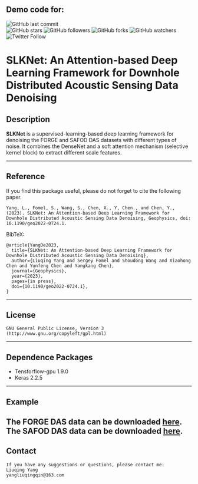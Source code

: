 ## Demo code for:


![GitHub last commit](https://img.shields.io/github/last-commit/YangLiuqing-add/SLKNet?style=plastic)    
![GitHub stars](https://img.shields.io/github/stars/YangLiuqing-add/SLKNet?style=social)
![GitHub followers](https://img.shields.io/github/followers/SLKNet?style=social)
![GitHub forks](https://img.shields.io/github/forks/YangLiuqing-add/SLKNet?style=social)
![GitHub watchers](https://img.shields.io/github/watchers/YangLiuqing-add/SLKNet?style=social)
![Twitter Follow](https://img.shields.io/twitter/follow/YangLiuqing-add?style=social)

**SLKNet: An Attention-based Deep Learning Framework for Downhole Distributed Acoustic Sensing Data Denoising**
======

## Description

**SLKNet** is a supervised-learning-based deep learning framework for denoising the FORGE and SAFOD DAS datasets with different types of noise. It combines the DenseNet and a soft attention mechanism (selective kernel block) to extract different scale features. 

------------------- 
## Reference
If you find this package useful, please do not forget to cite the following paper.

    Yang, L., Fomel, S., Wang, S., Chen, X., Y, Chen., and Chen, Y., (2023). SLKNet: An Attention-based Deep Learning Framework for Downhole Distributed Acoustic Sensing Data Denoising, Geophysics, doi: 10.1190/geo2022-0724.1.
    
BibTeX:
	
	@article{YangDe2023,
	  title={SLKNet: An Attention-based Deep Learning Framework for Downhole Distributed Acoustic Sensing Data Denoising},
	  author={Liuqing Yang and Sergey Fomel and Shoudong Wang and Xiaohong Chen and Yunfeng Chen and Yangkang Chen},
	  journal={Geophysics},
	  year={2023},
	  pages={in press},
	  doi={10.1190/geo2022-0724.1},
	}
	
-------------------   
## License
    GNU General Public License, Version 3
    (http://www.gnu.org/copyleft/gpl.html)  
  
-------------------    
## Dependence Packages
* Tensforflow-gpu 1.9.0 
* Keras 2.2.5

-------------------   
## Example

   The FORGE DAS data can be downloaded [here](https://github.com/chenyk1990/dasdenoising-dataonly).
   The SAFOD DAS data can be downloaded [here](https://github.com/chenyk1990/dasmrrcoh-dataonly).
-------------------   
## Contact
    If you have any suggestions or questions, please contact me:
    Liuqing Yang 
    yangliuqingqin@163.com
  
  
  
  
  
